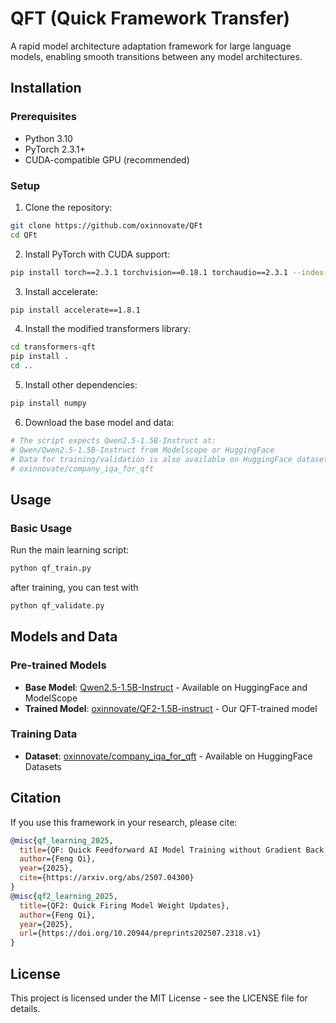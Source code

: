 # QFT (Quick Framework Transfer) 

A rapid model architecture adaptation framework for large language models, enabling smooth transitions between any model architectures.


## Installation

### Prerequisites
- Python 3.10
- PyTorch 2.3.1+
- CUDA-compatible GPU (recommended)

### Setup

1. Clone the repository:
```bash
git clone https://github.com/oxinnovate/QFt
cd QFt
```

2. Install PyTorch with CUDA support:
```bash
pip install torch==2.3.1 torchvision==0.18.1 torchaudio==2.3.1 --index-url https://download.pytorch.org/whl/cu121
```

3. Install accelerate:
```bash
pip install accelerate==1.8.1
```

4. Install the modified transformers library:
```bash
cd transformers-qft
pip install .
cd ..
```

5. Install other dependencies:
```bash
pip install numpy
```

6. Download the base model and data:
```bash
# The script expects Qwen2.5-1.5B-Instruct at:
# Qwen/Qwen2.5-1.5B-Instruct from Modelscope or HuggingFace
# Data for training/validation is also available on HuggingFace datasets:
# oxinnovate/company_iqa_for_qft
```

## Usage

### Basic Usage

Run the main learning script:

```bash
python qf_train.py
```
after training, you can test with 
```bash
python qf_validate.py
```

## Models and Data

### Pre-trained Models
- **Base Model**: [Qwen2.5-1.5B-Instruct](https://huggingface.co/Qwen/Qwen2.5-1.5B-Instruct) - Available on HuggingFace and ModelScope
- **Trained Model**: [oxinnovate/QF2-1.5B-instruct](https://huggingface.co/oxinnovate/QF2-1.5B-instruct) - Our QFT-trained model

### Training Data
- **Dataset**: [oxinnovate/company_iqa_for_qft](https://huggingface.co/datasets/oxinnovate/company_iqa_for_qft) - Available on HuggingFace Datasets

## Citation

If you use this framework in your research, please cite:

```bibtex
@misc{qf_learning_2025,
  title={QF: Quick Feedforward AI Model Training without Gradient Back Propagation},
  author={Feng Qi},
  year={2025},
  cite={https://arxiv.org/abs/2507.04300}
}
@misc{qf2_learning_2025,
  title={QF2: Quick Firing Model Weight Updates},
  author={Feng Qi},
  year={2025},
  url={https://doi.org/10.20944/preprints202507.2318.v1}
}
```

## License

This project is licensed under the MIT License - see the LICENSE file for details. 
